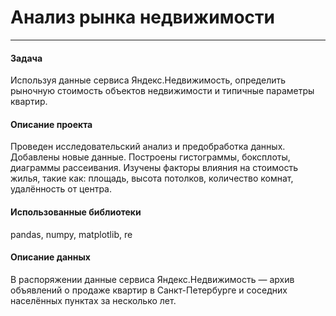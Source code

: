 # Анализ рынка недвижимости
---
#### Задача
Используя данные сервиса Яндекс.Недвижимость, определить рыночную стоимость объектов недвижимости и типичные параметры квартир.
#### Описание проекта
Проведен исследовательский анализ и предобработка данных.
Добавлены новые данные. Построены гистограммы, боксплоты, диаграммы рассеивания.
Изучены факторы влияния на стоимость жилья, такие как: площадь, высота потолков, количество комнат, удалённость от центра.
#### Использованные библиотеки
pandas, numpy, matplotlib, re
#### Описание данных
В распоряжении данные сервиса Яндекс.Недвижимость — архив объявлений о продаже квартир в Санкт-Петербурге и соседних населённых пунктах за несколько лет.